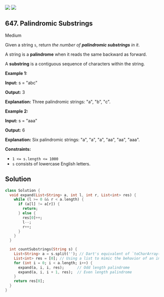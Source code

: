 [![](https://img.shields.io/github/stars/javadev/LeetCode-in-All?label=Stars&style=flat-square)](https://github.com/javadev/LeetCode-in-All)
[![](https://img.shields.io/github/forks/javadev/LeetCode-in-All?label=Fork%20me%20on%20GitHub%20&style=flat-square)](https://github.com/javadev/LeetCode-in-All/fork)

## 647\. Palindromic Substrings

Medium

Given a string `s`, return _the number of **palindromic substrings** in it_.

A string is a **palindrome** when it reads the same backward as forward.

A **substring** is a contiguous sequence of characters within the string.

**Example 1:**

**Input:** s = "abc"

**Output:** 3

**Explanation:** Three palindromic strings: "a", "b", "c".

**Example 2:**

**Input:** s = "aaa"

**Output:** 6

**Explanation:** Six palindromic strings: "a", "a", "a", "aa", "aa", "aaa".

**Constraints:**

*   `1 <= s.length <= 1000`
*   `s` consists of lowercase English letters.

## Solution

```dart
class Solution {
  void expand(List<String> a, int l, int r, List<int> res) {
    while (l >= 0 && r < a.length) {
      if (a[l] != a[r]) {
        return;
      } else {
        res[0]++;
        l--;
        r++;
      }
    }
  }

  int countSubstrings(String s) {
    List<String> a = s.split(''); // Dart's equivalent of `toCharArray()`
    List<int> res = [0]; // Using a list to mimic the behavior of an int array
    for (int i = 0; i < a.length; i++) {
      expand(a, i, i, res);      // Odd length palindrome
      expand(a, i, i + 1, res);  // Even length palindrome
    }
    return res[0];
  }
}
```